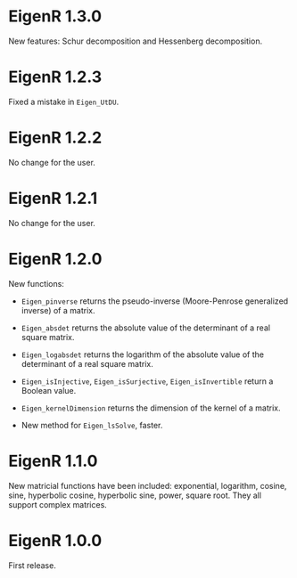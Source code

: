 # EigenR 1.3.0

New features: Schur decomposition and Hessenberg decomposition.


# EigenR 1.2.3

Fixed a mistake in `Eigen_UtDU`.


# EigenR 1.2.2

No change for the user.


# EigenR 1.2.1

No change for the user.


# EigenR 1.2.0

New functions:

- `Eigen_pinverse` returns the pseudo-inverse (Moore-Penrose generalized 
inverse) of a matrix.

- `Eigen_absdet` returns the absolute value of the determinant of a real square 
matrix.

- `Eigen_logabsdet` returns the logarithm of the absolute value of the 
determinant of a real square matrix.

- `Eigen_isInjective`, `Eigen_isSurjective`, `Eigen_isInvertible` return a Boolean value.

- `Eigen_kernelDimension` returns the dimension of the kernel of a matrix.

- New method for `Eigen_lsSolve`, faster.


# EigenR 1.1.0

New matricial functions have been included: exponential, logarithm, cosine, 
sine, hyperbolic cosine, hyperbolic sine, power, square root. They all support 
complex matrices.


# EigenR 1.0.0

First release.
